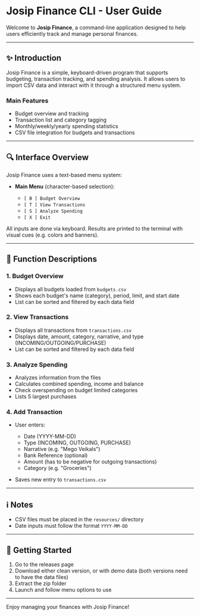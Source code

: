 # Josip Finance CLI - User Guide

Welcome to **Josip Finance**, a command-line application designed to help users efficiently track and manage personal finances.

---

## ✨ Introduction

Josip Finance is a simple, keyboard-driven program that supports budgeting, transaction tracking, and spending analysis. It allows users to import CSV data and interact with it through a structured menu system.

### Main Features

* Budget overview and tracking
* Transaction list and category tagging
* Monthly/weekly/yearly spending statistics
* CSV file integration for budgets and transactions

---

## 🔍 Interface Overview

Josip Finance uses a text-based menu system:

* **Main Menu** (character-based selection):

  * `[ B ] Budget Overview`
  * `[ T ] View Transactions`
  * `[ S ] Analyze Spending`
  * `[ X ] Exit`

All inputs are done via keyboard. Results are printed to the terminal with visual cues (e.g. colors and banners).

---

## 🔧 Function Descriptions

### 1. Budget Overview

* Displays all budgets loaded from `budgets.csv`
* Shows each budget's name (category), period, limit, and start date
* List can be sorted and filtered by each data field

### 2. View Transactions

* Displays all transactions from `transactions.csv`
* Displays date, amount, category, narrative, and type (INCOMING/OUTGOING/PURCHASE)
* List can be sorted and filtered by each data field

### 3. Analyze Spending

* Analyzes information from the files
* Calculates combined spending, income and balance
* Check overspending on budget limited categories
* Lists 5 largest purchases

### 4. Add Transaction

* User enters:

  * Date (YYYY-MM-DD)
  * Type (INCOMING, OUTGOING, PURCHASE)
  * Narrative (e.g. "Mego Veikals")
  * Bank Reference (optional)
  * Amount (has to be negative for outgoing transactions)
  * Category (e.g. "Groceries")
* Saves new entry to `transactions.csv`

---

## ℹ️ Notes

* CSV files must be placed in the `resources/` directory
* Date inputs must follow the format `YYYY-MM-DD`

---

## 🚀 Getting Started

1. Go to the releases page
2. Download either clean version, or with demo data (both versions need to have the data files)
3. Extract the zip folder
3. Launch and follow menu options to use

---

Enjoy managing your finances with Josip Finance!
